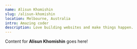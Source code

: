 ```yaml
---
name: Alisun Khomishin
slug: /alisun-khomishin
location: Melbourne, Australia
intro: Amazing coder
description: Love building websites and make things happen.
---
```

Content for **Alisun Khomishin** goes here!